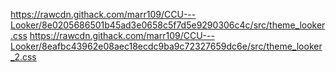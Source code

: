 https://rawcdn.githack.com/marr109/CCU---Looker/8e0205686501b45ad3e0658c5f7d5e9290306c4c/src/theme_looker.css
https://rawcdn.githack.com/marr109/CCU---Looker/8eafbc43962e08aec18ecdc9ba9c72327659dc6e/src/theme_looker_2.css
